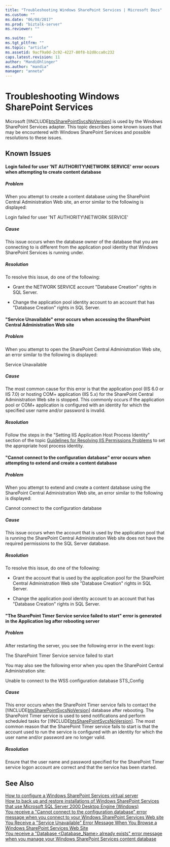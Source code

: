 ```yaml
---
title: "Troubleshooting Windows SharePoint Services | Microsoft Docs"
ms.custom: ""
ms.date: "06/08/2017"
ms.prod: "biztalk-server"
ms.reviewer: ""

ms.suite: ""
ms.tgt_pltfrm: ""
ms.topic: "article"
ms.assetid: 9acf9a0d-2c92-4227-80f8-b2d0cca0c232
caps.latest.revision: 11
author: "MandiOhlinger"
ms.author: "mandia"
manager: "anneta"
---
```

# Troubleshooting Windows SharePoint Services
Microsoft [!INCLUDE[btsSharePointSvcsNoVersion](../includes/btssharepointsvcsnoversion-md.md)] is used by the Windows SharePoint Services adapter. This topic describes some known issues that may be encountered with Windows SharePoint Services and possible resolutions to these issues.  
  
## Known Issues  
  
#### Login failed for user 'NT AUTHORITY\NETWORK SERVICE' error occurs when attempting to create content database  
  
##### Problem  
 When you attempt to create a content database using the SharePoint Central Administration Web site, an error similar to the following is displayed:  
  
 Login failed for user 'NT AUTHORITY\NETWORK SERVICE'  
  
##### Cause  
 This issue occurs when the database owner of the database that you are connecting to is different from the application pool identity that Windows SharePoint Services is running under.  
  
##### Resolution  
 To resolve this issue, do one of the following:  
  
-   Grant the NETWORK SERVICE account "Database Creation" rights in SQL Server.  
  
-   Change the application pool identity account to an account that has "Database Creation" rights in SQL Server.  
  
#### "Service Unavailable" error occurs when accessing the SharePoint Central Administration Web site  
  
##### Problem  
 When you attempt to open the SharePoint Central Administration Web site, an error similar to the following is displayed:  
  
 Service Unavailable  
  
##### Cause  
 The most common cause for this error is that the application pool (IIS 6.0 or IIS 7.0) or hosting COM+ application (IIS 5.x) for the SharePoint Central Administration Web site is stopped. This commonly occurs if the application pool or COM+ application is configured with an identity for which the specified user name and/or password is invalid.  
  
##### Resolution  
 Follow the steps in the "Setting IIS Application Host Process Identity" section of the topic [Guidelines for Resolving IIS Permissions Problems](../core/guidelines-for-resolving-iis-permissions-problems.md) to set the appropriate host process identity.  
  
#### "Cannot connect to the configuration database" error occurs when attempting to extend and create a content database  
  
##### Problem  
 When you attempt to extend and create a content database using the SharePoint Central Administration Web site, an error similar to the following is displayed:  
  
 Cannot connect to the configuration database  
  
##### Cause  
 This issue occurs when the account that is used by the application pool that is running the SharePoint Central Administration Web site does not have the required permissions to the SQL Server database.  
  
##### Resolution  
 To resolve this issue, do one of the following:  
  
-   Grant the account that is used by the application pool for the SharePoint Central Administration Web site "Database Creation" rights in SQL Server.  
  
-   Change the application pool identity account to an account that has "Database Creation" rights in SQL Server.  
  
#### "The SharePoint Timer Service service failed to start" error is generated in the Application log after rebooting server  
  
##### Problem  
 After restarting the server, you see the following error in the event logs:  
  
 The SharePoint Timer Service service failed to start  
  
 You may also see the following error when you open the SharePoint Central Administration site:  
  
 Unable to connect to the WSS configuration database STS_Config  
  
##### Cause  
 This error occurs when the SharePoint Timer service fails to contact the [!INCLUDE[btsSharePointSvcsNoVersion](../includes/btssharepointsvcsnoversion-md.md)] database after rebooting. The SharePoint Timer service is used to send notifications and perform scheduled tasks for [!INCLUDE[btsSharePointSvcsNoVersion](../includes/btssharepointsvcsnoversion-md.md)]. The most common reason that the SharePoint Timer service fails to start is that the account used to run the service is configured with an identity for which the user name and/or password are no longer valid.  
  
##### Resolution  
 Ensure that the user name and password specified for the SharePoint Timer service logon account are correct and that the service has been started.  
  
## See Also  
 [How to configure a Windows SharePoint Services virtual server](http://support.microsoft.com/kb/832769)   
 [How to back up and restore installations of Windows SharePoint Services that use Microsoft SQL Server 2000 Desktop Engine (Windows)](http://support.microsoft.com/kb/833797)   
 [You receive a "Cannot connect to the configuration database" error message when you connect to your Windows SharePoint Services Web site](http://support.microsoft.com/kb/823287)   
 [You Receive a "Service Unavailable" Error Message When You Browse a Windows SharePoint Services Web Site](http://support.microsoft.com/kb/823552)   
 [You receive a "Database <Database_Name> already exists" error message when you manage your Windows SharePoint Services content database](http://support.microsoft.com/kb/828815)